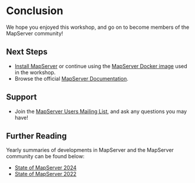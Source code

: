 # Conclusion

We hope you enjoyed this workshop, and go on to become members of the
MapServer community!

## Next Steps

- [Install MapServer](https://mapserver.org/introduction.html#installation-and-requirements) or continue using the 
  [MapServer Docker image](https://github.com/camptocamp/docker-mapserver) used in the workshop.
- Browse the official [MapServer Documentation](https://mapserver.org/documentation.html).

## Support

- Join the [MapServer Users Mailing List](https://mapserver.org/community/lists.html#mapserver-users), and ask any questions you may have!

## Further Reading

Yearly summaries of developments in MapServer and the MapServer community
can be found below:

- [State of MapServer 2024](https://geographika.github.io/mapserver-state-2024/)
- [State of MapServer 2022](https://geographika.github.io/mapserver-state-2022/)